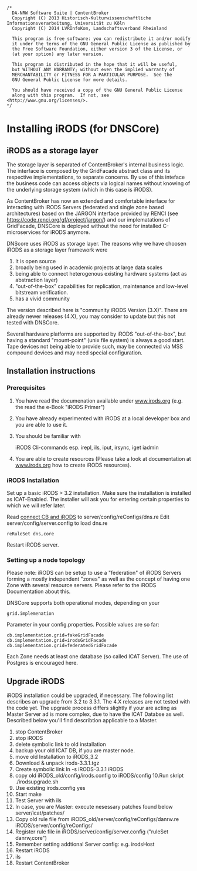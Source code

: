 	/*
	  DA-NRW Software Suite | ContentBroker
	  Copyright (C) 2013 Historisch-Kulturwissenschaftliche Informationsverarbeitung, Universität zu Köln
	  Copyright (C) 2014 LVRInfoKom, Landschaftsverband Rheinland
	
	  This program is free software: you can redistribute it and/or modify
	  it under the terms of the GNU General Public License as published by
	  the Free Software Foundation, either version 3 of the License, or
	  (at your option) any later version.
	
	  This program is distributed in the hope that it will be useful,
	  but WITHOUT ANY WARRANTY; without even the implied warranty of
	  MERCHANTABILITY or FITNESS FOR A PARTICULAR PURPOSE.  See the
	  GNU General Public License for more details.
	
	  You should have received a copy of the GNU General Public License
	  along with this program.  If not, see <http://www.gnu.org/licenses/>.
	*/

# Installing iRODS (for DNSCore)

## iRODS as a storage layer

The storage layer is separated of ContentBroker's internal business logic. The interface is composed by the
GridFacade abstract class and its respective implementations, to separate concerns. By use of this inteface the business code can access objects via logical names without knowing of the underlying storage system (which in this case is iRODS).

As ContentBroker has now an extended and comfortable interface for interacting with 
iRODS Servers (federated and single zone based architectures) based on the JARGON interface provided by RENCI (see https://code.renci.org/gf/project/jargon/) and our implematations of GridFacade, DNSCore
is deployed without the need for installed C-microservices for iRODS anymore.

DNScore uses iRODS as storage layer. The reasons why we have choosen iRODS as a storage layer framework were

1. It is open source
2. broadly being used in academic projects at large data scales 
3. being able to connect heterogenous existing hardware systems (act as abstraction layer)
4. "out-of-the-box" capabilities for replication, maintenance and low-level bitstream verification.
5. has a vivid community

The version described here is "community iRODS Version (3.X)". There are already newer releases (4.X), you may consider to update but this not tested with DNSCore.

Several hardware platforms are supported by iRODS "out-of-the-box", but having a standard "mount-point" (unix file system) is always a good start. Tape devices not being able to provide such, may be connected via MSS compound devices and may need special configuration.



## Installation instructions

### Prerequisites


1. You have read the documenation available under www.irods.org (e.g. the read the e-Book "iRODS Primer")
1. You have already experimented with iRODS at a local developer box and you are able to use it.
1. You should be familiar with


    iRODS Cli-commands esp. 
    irepl, ils, iput, irsync, iget
    iadmin

1. You are able to create resources (Please take a look at documentation at www.irods.org how to create iRODS resources). 

### iRODS Installation

Set up a basic iRODS > 3.2 installation. Make sure the installation is installed as ICAT-Enabled. The installer
will ask you for entering certain properties to which we will refer later.

Read [connect CB and iRODS]() to server/config/reConfigs/dns.re
Edit server/config/server.config to load dns.re

    reRuleSet dns,core

Restart iRODS server.



### Setting up a node topology

Please note: iRODS can be setup to use a "federation" of iRODS Servers forming a mostly independent "zones" as well as the concept of 
having one Zone with several resource servers. Please refer to the iRODS Documentation about this. 

DNSCore supports both operational modes, depending on your

    grid.implemenation 
    
Parameter in your config.properties. Possible values are so far:

    cb.implementation.grid=fakeGridFacade
    cb.implementation.grid=irodsGridFacade
    cb.implementation.grid=federatedGridFacade

Each Zone needs at least one database (so called ICAT Server). The use of Postgres is encouraged here. 


## Upgrade iRODS

iRODS installation could be upgraded, if necessary. The following list describes an upgrade from 3.2 to 3.3.1. The 4.X releases are not tested with the code yet. 
The upgrade process differs slightly if your are acting as Master Server ad is more complex, due to have the ICAT Databse as well. Described below you'll find describtion applicable to a Master. 

1. stop ContentBroker
2. stop iRODS
3. delete symbolic link to old installation
4. backup your old ICAT DB, if you are master node.
5. move old Installation to iRODS_3.2
6. Download & unpack irods-3.3.1.tgz
7. Create symbolic link ln -s iRODS-3.3.1  iRODS
9. copy old iRODS_old/config/irods.config to iRODS/config
10.Run skript ./irodsupgrade.sh
11. Use existing irods.config yes
12. Start make
13. Test Server with ils
14. In case, you are Master: execute nesessary patches found below server/icat/patches/
15. Copy old rule file from iRODS_old/server/config/reConfigs/danrw.re iRODS/server/config/reConfigs/
16. Register rule file in iRODS/server/config/server.config ("ruleSet danrw,core")
17. Remember setting addtional Server config: e.g. irodsHost
18. Restart iRODS
19. ils
20. Restart ContentBroker



